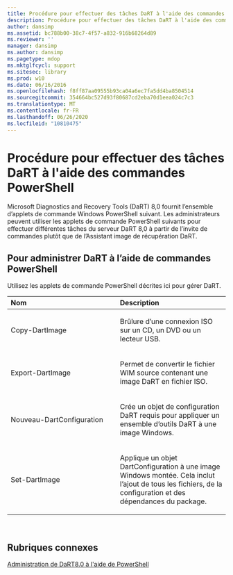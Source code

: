 ```yaml
---
title: Procédure pour effectuer des tâches DaRT à l'aide des commandes PowerShell
description: Procédure pour effectuer des tâches DaRT à l'aide des commandes PowerShell
author: dansimp
ms.assetid: bc788b00-38c7-4f57-a832-916b68264d89
ms.reviewer: ''
manager: dansimp
ms.author: dansimp
ms.pagetype: mdop
ms.mktglfcycl: support
ms.sitesec: library
ms.prod: w10
ms.date: 06/16/2016
ms.openlocfilehash: f8ff87aa09555b93ca04a6ec7fa5dd4ba8504514
ms.sourcegitcommit: 354664bc527d93f80687cd2eba70d1eea024c7c3
ms.translationtype: MT
ms.contentlocale: fr-FR
ms.lasthandoff: 06/26/2020
ms.locfileid: "10810475"
---
```

# Procédure pour effectuer des tâches DaRT à l'aide des commandes PowerShell


Microsoft Diagnostics and Recovery Tools (DaRT) 8,0 fournit l’ensemble d’applets de commande Windows PowerShell suivant. Les administrateurs peuvent utiliser les applets de commande PowerShell suivants pour effectuer différentes tâches du serveur DaRT 8,0 à partir de l’invite de commandes plutôt que de l’Assistant image de récupération DaRT.

## Pour administrer DaRT à l’aide de commandes PowerShell


Utilisez les applets de commande PowerShell décrites ici pour gérer DaRT.

<table>
<colgroup>
<col width="50%" />
<col width="50%" />
</colgroup>
<thead>
<tr class="header">
<th align="left">Nom</th>
<th align="left">Description</th>
</tr>
</thead>
<tbody>
<tr class="odd">
<td align="left"><p>Copy-DartImage</p></td>
<td align="left"><p>Brûlure d’une connexion ISO sur un CD, un DVD ou un lecteur USB.</p></td>
</tr>
<tr class="even">
<td align="left"><p>Export-DartImage</p></td>
<td align="left"><p>Permet de convertir le fichier WIM source contenant une image DaRT en fichier ISO.</p></td>
</tr>
<tr class="odd">
<td align="left"><p>Nouveau-DartConfiguration</p></td>
<td align="left"><p>Crée un objet de configuration DaRT requis pour appliquer un ensemble d’outils DaRT à une image Windows.</p></td>
</tr>
<tr class="even">
<td align="left"><p>Set-DartImage</p></td>
<td align="left"><p>Applique un objet DartConfiguration à une image Windows montée. Cela inclut l’ajout de tous les fichiers, de la configuration et des dépendances du package.</p></td>
</tr>
</tbody>
</table>

 

## Rubriques connexes


[Administration de DaRT8.0 à l'aide de PowerShell](administering-dart-80-using-powershell-dart-8.md)

 

 





